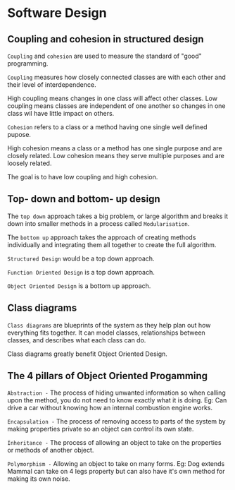 # **Software Design**

## Coupling and cohesion in structured design
`Coupling` and `cohesion` are used to measure the standard of "good" programming. 

`Coupling` measures how closely connected classes are with each other and their level of interdependence.

High coupling means changes in one class will affect other classes. Low coupling means classes are independent of one another so changes in one class wil have little impact on others.

`Cohesion` refers to a class or a method having one single well defined pupose.

High cohesion means a class or a method has one single purpose and are closely related. Low cohesion means they serve multiple purposes and are loosely related.

The goal is to have low coupling and high cohesion.

## Top- down and bottom- up design

The `top down` approach takes a big problem, or large algorithm and breaks it down into smaller methods in a process called `Modularisation`.

The `bottom up` approach takes the approach of creating methods individually and integrating them all together to create the full algorithm. 

`Structured Design` would be a top down approach.

`Function Oriented Design` is a top down approach.

`Object Oriented Design` is a bottom up approach.

## Class diagrams

`Class diagrams` are blueprints of the system as they help plan out how everything fits together. It can model classes, relationships between classes, and describes what each class can do.

Class diagrams greatly benefit Object Oriented Design.

## The 4 pillars of Object Oriented Progamming

`Abstraction -` The process of hiding unwanted information so when calling upon the method, you do not need to know exactly what it is doing.
Eg: Can drive a car without knowing how an internal combustion engine works.

`Encapsulation -` The process of removing access to parts of the system by making properties private so an object can control its own state.

`Inheritance -` The process of allowing an object to take on the properties or methods of another object.

`Polymorphism -` Allowing an object to take on many forms.
Eg: Dog extends Mammal can take on 4 legs property but can also have it's own method for making its own noise.